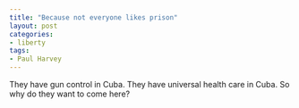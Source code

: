```yaml
---
title: "Because not everyone likes prison"
layout: post
categories:
- liberty
tags:
- Paul Harvey
---
```


They have gun control in Cuba. They have universal health care in Cuba. So why do they want to come here?